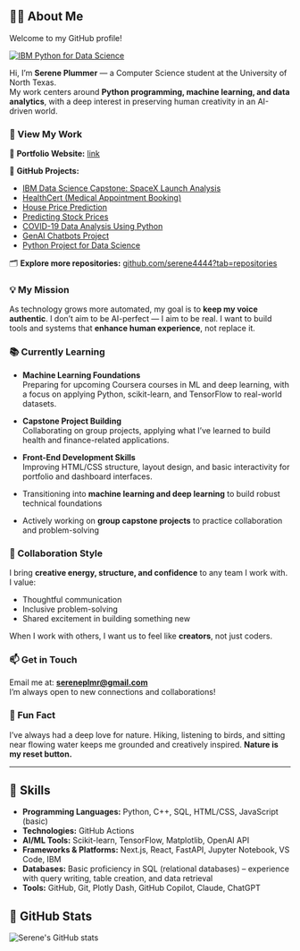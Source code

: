 ## 👨‍💻 About Me

Welcome to my GitHub profile!

[![IBM Python for Data Science](https://images.credly.com/size/110x110/images/169512d3-cef6-43e3-bec8-e6af2723a076/image.png)](https://www.credly.com/badges/79f5a6d2-612e-4ef2-ae20-186168434e42/public_url)

Hi, I’m **Serene Plummer** — a Computer Science student at the University of North Texas.  
My work centers around **Python programming, machine learning, and data analytics**, with a deep interest in preserving human creativity in an AI-driven world.

### 💼 View My Work  
🔗 **Portfolio Website:** [link](https://serene4444.github.io/myPortfolio/)

📁 **GitHub Projects:**  
- [IBM Data Science Capstone: SpaceX Launch Analysis](https://github.com/serene4444/Data-Science-Capstone)  
- [HealthCert (Medical Appointment Booking)](https://github.com/serene4444/Medical-Appointment-Booking)
- [House Price Prediction](https://github.com/serene4444/California-Housing-Price-Prediction)
- [Predicting Stock Prices](https://github.com/serene4444/Prediciting-Stock-Prices)  
- [COVID-19 Data Analysis Using Python](https://github.com/serene4444/COVID19-Data-Analysis-Using-Python)  
- [GenAI Chatbots Project](https://github.com/serene4444/GenAI-Chatbots-Project)  
- [Python Project for Data Science](https://github.com/serene4444/Python-Project-for-Data-Science)

🗂️ **Explore more repositories:** [github.com/serene4444?tab=repositories](https://github.com/serene4444?tab=repositories)

### 💡 My Mission  
As technology grows more automated, my goal is to **keep my voice authentic**. I don’t aim to be AI-perfect — I aim to be real. I want to build tools and systems that **enhance human experience**, not replace it.

### 📚 Currently Learning  
-  **Machine Learning Foundations**  
  Preparing for upcoming Coursera courses in ML and deep learning, with a focus on applying Python, scikit-learn, and TensorFlow to real-world datasets.

- **Capstone Project Building**  
  Collaborating on group projects, applying what I’ve learned to build health and finance-related applications.

- **Front-End Development Skills**  
  Improving HTML/CSS structure, layout design, and basic interactivity for portfolio and dashboard interfaces.

- Transitioning into **machine learning and deep learning** to build robust technical foundations  
- Actively working on **group capstone projects** to practice collaboration and problem-solving

### 🤝 Collaboration Style  
I bring **creative energy, structure, and confidence** to any team I work with. I value:
- Thoughtful communication  
- Inclusive problem-solving  
- Shared excitement in building something new  

When I work with others, I want us to feel like **creators**, not just coders.

### 📫 Get in Touch  
Email me at: **sereneplmr@gmail.com**  
I’m always open to new connections and collaborations!

### 🌿 Fun Fact  
I’ve always had a deep love for nature. Hiking, listening to birds, and sitting near flowing water keeps me grounded and creatively inspired. **Nature is my reset button.**

---

## 🌟 Skills

- **Programming Languages:** Python, C++, SQL, HTML/CSS, JavaScript (basic)  
- **Technologies:** GitHub Actions  
- **AI/ML Tools:** Scikit-learn, TensorFlow, Matplotlib, OpenAI API  
- **Frameworks & Platforms:** Next.js, React, FastAPI, Jupyter Notebook, VS Code, IBM  
- **Databases:** Basic proficiency in SQL (relational databases) – experience with query writing, table creation, and data retrieval  
- **Tools:** GitHub, Git, Plotly Dash, GitHub Copilot, Claude, ChatGPT

## 🌟 GitHub Stats

![Serene's GitHub stats](https://github-readme-stats.vercel.app/api?username=serene4444&show_icons=true&theme=radical)

<!---
sereneplummerr/sereneplummerr is a ✨ special ✨ repository because its `README.md` (this file) appears on your GitHub profile.
You can click the Preview link to take a look at your changes.
--->
